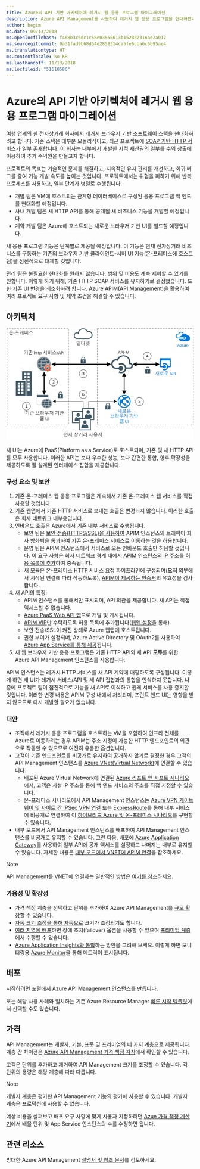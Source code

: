 ```yaml
---
title: Azure의 API 기반 아키텍처에 레거시 웹 응용 프로그램 마이그레이션
description: Azure API Management를 사용하여 레거시 웹 응용 프로그램을 현대화합니다.
author: begim
ms.date: 09/13/2018
ms.openlocfilehash: f468b3c6dc1c58e03555613b152882316ae2a017
ms.sourcegitcommit: 0a31fad9b68d54e2858314ca5fe6cba6c6b95ae4
ms.translationtype: HT
ms.contentlocale: ko-KR
ms.lasthandoff: 11/13/2018
ms.locfileid: "51610586"
---
```

# <a name="migrating-a-legacy-web-application-to-an-api-based-architecture-on-azure"></a>Azure의 API 기반 아키텍처에 레거시 웹 응용 프로그램 마이그레이션

여행 업계의 한 전자상거래 회사에서 레거시 브라우저 기반 소프트웨어 스택을 현대화하려고 합니다. 기존 스택은 대부분 모놀리식이고, 최근 프로젝트에 [SOAP 기반 HTTP 서비스][soap]가 일부 존재합니다. 이 회사는 내부에서 개발한 지적 재산권의 일부를 수익 창출에 이용하여 추가 수익원을 만들고자 합니다.

프로젝트의 목표는 기술적인 문제를 해결하고, 지속적인 유지 관리를 개선하고, 회귀 버그를 줄여 기능 개발 속도를 높이는 것입니다. 프로젝트에서는 위험을 피하기 위해 반복 프로세스를 사용하고, 일부 단계가 병렬로 수행됩니다.

* 개발 팀은 VM에 호스트되는 관계형 데이터베이스로 구성된 응용 프로그램 백 엔드를 현대화할 예정입니다.
* 사내 개발 팀은 새 HTTP API를 통해 공개될 새 비즈니스 기능을 개발할 예정입니다.
* 계약 개발 팀은 Azure에 호스트되는 새로운 브라우저 기반 UI를 빌드할 예정입니다.

새 응용 프로그램 기능은 단계별로 제공될 예정입니다. 이 기능은 현재 전자상거래 비즈니스를 구동하는 기존의 브라우저 기반 클라이언트-서버 UI 기능(온-프레미스에 호스트됨)을 점진적으로 대체할 것입니다.

관리 팀은 불필요한 현대화를 원하지 않습니다. 범위 및 비용도 계속 제어할 수 있기를 원합니다. 이렇게 하기 위해, 기존 HTTP SOAP 서비스를 유지하기로 결정했습니다. 또한 기존 UI 변경을 최소화하려 합니다. [Azure APIM(API Management)][apim]을 활용하여 여러 프로젝트 요구 사항 및 제약 조건을 해결할 수 있습니다.

## <a name="architecture"></a>아키텍처

![아키텍처 다이어그램][architecture]

새 UI는 Azure에 PaaS(Platform as a Service)로 호스트되며, 기존 및 새 HTTP API를 모두 사용합니다. 이러한 API는 보다 우수한 성능, 보다 간편한 통합, 향후 확장성을 제공하도록 잘 설계된 인터페이스 집합을 제공합니다.

### <a name="components-and-security"></a>구성 요소 및 보안

1. 기존 온-프레미스 웹 응용 프로그램은 계속해서 기존 온-프레미스 웹 서비스를 직접 사용할 것입니다.
2. 기존 웹앱에서 기존 HTTP 서비스로 보내는 호출은 변경되지 않습니다. 이러한 호출은 회사 네트워크 내부용입니다.
3. 인바운드 호출은 Azure에서 기존 내부 서비스로 수행됩니다.
    * 보안 팀은 [보안 전송(HTTPS/SSL)을 사용하여][apim-ssl] APIM 인스턴스의 트래픽이 회사 방화벽을 통과하여 기존 온-프레미스 서비스로 이동하는 것을 허용합니다.
    * 운영 팀은 APIM 인스턴스에서 서비스로 오는 인바운드 호출만 허용할 것입니다. 이 요구 사항은 회사 네트워크 경계 내에서 [APIM 인스턴스의 IP 주소를 허용 목록에 추가][apim-whitelist-ip]하여 충족됩니다.
    * 새 모듈은 온-프레미스 HTTP 서비스 요청 파이프라인에 구성되며(**오직** 외부에서 시작된 연결에 따라 작동하도록), [APIM이 제공하는 인증서][apim-mutualcert-auth]의 유효성을 검사합니다.
1. 새 API의 특징:
    * APIM 인스턴스를 통해서만 표시되며, API 외관을 제공합니다. 새 API는 직접 액세스할 수 없습니다.
    * [Azure PaaS Web API 앱][azure-api-apps]으로 개발 및 게시됩니다.
    * [APIM VIP][apim-faq-vip]만 수락하도록 허용 목록에 추가됩니다([웹앱 설정][azure-appservice-ip-restrict]을 통해).
    * 보안 전송/SSL이 켜진 상태로 Azure 웹앱에 호스트됩니다.
    * 권한 부여가 설정되며, Azure Active Directory 및 OAuth2를 사용하여 [Azure App Service를 통해 제공][azure-appservice-auth]됩니다.
2. 새 웹 브라우저 기반 응용 프로그램은 기존 HTTP API와 새 API **모두**를 위한 Azure API Management 인스턴스를 사용합니다.

APIM 인스턴스는 레거시 HTTP 서비스를 새 API 계약에 매핑하도록 구성됩니다. 이렇게 하면 새 UI가 레거시 서비스/API 및 새 API 집합과의 통합을 인식하지 못합니다. 나중에 프로젝트 팀이 점진적으로 기능을 새 API로 이식하고 원래 서비스를 사용 중지할 것입니다. 이러한 변경 내용은 APIM 구성 내에서 처리되며, 프런트 엔드 UI는 영향을 받지 않으므로 다시 개발할 필요가 없습니다.

### <a name="alternatives"></a>대안

* 조직에서 레거시 응용 프로그램을 호스트하는 VM을 포함하여 인프라 전체를 Azure로 이동하려는 경우 APIM는 주소 지정이 가능한 HTTP 엔드포인트의 외관으로 작동할 수 있으므로 여전히 유용한 옵션입니다.
* 고객이 기존 엔드포인트를 비공개로 유지하여 공개하지 않기로 결정한 경우 고객의 API Management 인스턴스를 [Azure VNet(Virtual Network)][azure-vnet]에 연결할 수 있습니다.
  * 배포된 Azure Virtual Network에 연결된 [Azure 리프트 앤 시프트 시나리오][azure-vm-lift-shift]에서, 고객은 사설 IP 주소를 통해 백 엔드 서비스의 주소를 직접 지정할 수 있습니다.
  * 온-프레미스 시나리오에서 API Management 인스턴스는 [Azure VPN 게이트웨이 및 사이트 간 IPSec VPN 연결][azure-vpn] 또는 [ExpressRoute][azure-er]를 통해 내부 서비스에 비공개로 연결하여 이 [하이브리드 Azure 및 온-프레미스 시나리오][azure-hybrid]를 구현할 수 있습니다.
* 내부 모드에서 API Management 인스턴스를 배포하여 API Management 인스턴스를 비공개로 유지할 수 있습니다. 그런 다음, 배포에 [Azure Application Gateway][azure-appgw]를 사용하여 일부 API에 공개 액세스를 설정하고 나머지는 내부로 유지할 수 있습니다. 자세한 내용은 [내부 모드에서 VNET에 APIM 연결][apim-vnet-internal]을 참조하세요.

> [!NOTE]
> API Management를 VNET에 연결하는 일반적인 방법은 [여기를 참조][apim-vnet]하세요.

### <a name="availability-and-scalability"></a>가용성 및 확장성

* 가격 책정 계층을 선택하고 단위를 추가하여 Azure API Management를 [규모 확장][apim-scaleout]할 수 있습니다.
* [자동 크기 조정을 통해 자동으로][apim-autoscale] 크기가 조정되기도 합니다.
* [여러 지역에 배포][apim-multi-regions]하면 장애 조치(failover) 옵션을 사용할 수 있으며 [프리미엄 계층][apim-pricing]에서 수행할 수 있습니다.
* [Azure Application Insights와 통합][azure-apim-ai]하는 방안을 고려해 보세요. 이렇게 하면 모니터링용 [Azure Monitor][azure-mon]을 통해 메트릭이 표시됩니다.

## <a name="deployment"></a>배포

시작하려면 [포털에서 Azure API Management 인스턴스를 만듭니다.][apim-create]

또는 해당 사용 사례와 일치하는 기존 Azure Resource Manager [빠른 시작 템플릿][azure-quickstart-templates-apim]에서 선택할 수도 있습니다.

## <a name="pricing"></a>가격

API Management는 개발자, 기본, 표준 및 프리미엄의 네 가지 계층으로 제공됩니다. 계층 간 차이점은 [Azure API Management 가격 책정 지침][apim-pricing]에서 확인할 수 있습니다.

고객은 단위를 추가하고 제거하여 API Management 크기를 조정할 수 있습니다. 각 단위의 용량은 해당 계층에 따라 다릅니다.

> [!NOTE]
> 개발자 계층은 평가판 API Management 기능의 평가에 사용할 수 있습니다. 개발자 계층은 프로덕션에 사용할 수 없습니다.

예상 비용을 살펴보고 배포 요구 사항에 맞게 사용자 지정하려면 [Azue 가격 책정 계산기][pricing-calculator]에서 배율 단위 및 App Service 인스턴스의 수를 수정하면 됩니다.

## <a name="related-resources"></a>관련 리소스

방대한 Azure API Management [설명서 및 참조 문서][apim]를 검토하세요.


<!-- links -->
[architecture]: ./media/architecture-apim-api-scenario.png
[apim-create]: /azure/api-management/get-started-create-service-instance
[apim-git]: /azure/api-management/api-management-configuration-repository-git
[apim-multi-regions]: /azure/api-management/api-management-howto-deploy-multi-region
[apim-autoscale]: /azure/api-management/api-management-howto-autoscale
[apim-scaleout]: /azure/api-management/upgrade-and-scale
[azure-apim-ai]: /azure/api-management/api-management-howto-app-insights
[azure-ai]: /azure/application-insights/
[azure-mon]: /azure/monitoring-and-diagnostics/monitoring-overview
[azure-appgw]: /azure/application-gateway/application-gateway-introduction
[apim-vnet-internal]: /azure/api-management/api-management-howto-integrate-internal-vnet-appgateway
[apim-vnet]: /azure/api-management/api-management-using-with-vnet
[azure-hybrid]: /azure/architecture/reference-architectures/hybrid-networking/
[azure-er]: /azure/expressroute/expressroute-introduction
[azure-vpn]: /azure/vpn-gateway/vpn-gateway-howto-site-to-site-resource-manager-portal
[azure-vnet]: /azure/virtual-network/virtual-networks-overview
[azure-appservice-auth]: /azure/app-service/app-service-authentication-overview#identity-providers
[apim-faq-vip]: /azure/api-management/api-management-faq#is-the-api-management-gateway-ip-address-constant-can-i-use-it-in-firewall-rules
[azure-appservice-ip-restrict]: /azure/app-service/app-service-ip-restrictions
[azure-api-apps]: /azure/app-service/
[apim-ssl]: /azure/api-management/api-management-howto-manage-protocols-ciphers
[apim-mutualcert-auth]: /azure/api-management/api-management-howto-mutual-certificates
[apim-whitelist-ip]: /azure/api-management/api-management-faq#is-the-api-management-gateway-ip-address-constant-can-i-use-it-in-firewall-rules
[anti-corruption-layer-pattern]: /azure/architecture/patterns/anti-corruption-layer
[apim]: /azure/api-management/api-management-key-concepts
[apim-api-design-guidance]: /azure/architecture/best-practices/api-design
[visualstudio-youtube-solid-design]: https://youtu.be/agkWYPUcLpg
[azure-vm-lift-shift]: https://azure.microsoft.com/resources/azure-virtual-datacenter-lift-and-shift-guide/
[standard-pricing-calc]: https://azure.com/e/
[premium-pricing-calc]: https://azure.com/e/
[apim-pricing]: https://azure.microsoft.com/pricing/details/api-management/
[azure-quickstart-templates-apim]: https://azure.microsoft.com/resources/templates/?term=API+Management&pageNumber=1
[soap]: https://en.wikipedia.org/wiki/SOAP
[pricing-calculator]: https://azure.com/e/0e916a861fac464db61342d378cc0bd6

